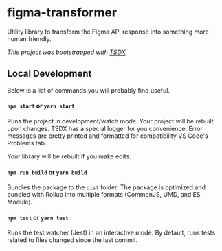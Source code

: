 # figma-transformer

Utility library to transform the Figma API response into something more human friendly.

_This project was bootstrapped with [TSDX](https://github.com/jaredpalmer/tsdx)._

## Local Development

Below is a list of commands you will probably find useful.

#### `npm start` or `yarn start`

Runs the project in development/watch mode. Your project will be rebuilt upon changes. TSDX has a special logger for you convenience. Error messages are pretty printed and formatted for compatibility VS Code's Problems tab.

Your library will be rebuilt if you make edits.

#### `npm run build` or `yarn build`

Bundles the package to the `dist` folder.
The package is optimized and bundled with Rollup into multiple formats (CommonJS, UMD, and ES Module).

#### `npm test` or `yarn test`

Runs the test watcher (Jest) in an interactive mode.
By default, runs tests related to files changed since the last commit.
